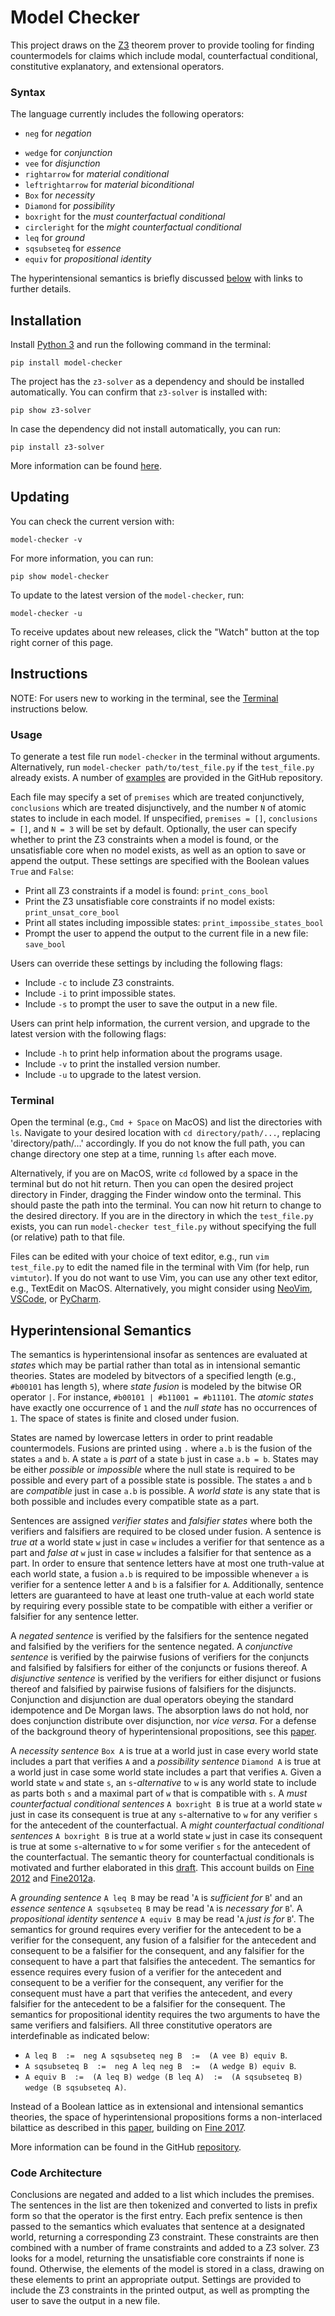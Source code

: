 # Model Checker

This project draws on the [Z3](https://github.com/Z3Prover/z3) theorem prover to provide tooling for finding countermodels for claims which include modal, counterfactual conditional, constitutive explanatory, and extensional operators.

### Syntax

The language currently includes the following operators:

  - `neg` for _negation_
  <!-- - `not` for _exclusion_ -->
  - `wedge` for _conjunction_
  - `vee` for _disjunction_
  - `rightarrow` for _material conditional_
  - `leftrightarrow` for _material biconditional_
  - `Box` for _necessity_
  - `Diamond` for _possibility_
  - `boxright` for the _must counterfactual conditional_
  - `circleright` for the _might counterfactual conditional_
  - `leq` for _ground_
  - `sqsubseteq` for _essence_
  - `equiv` for _propositional identity_

The hyperintensional semantics is briefly discussed [below](##Hyperintensional-Semantics) with links to further details.

## Installation

Install [Python 3](https://www.python.org/downloads/) and run the following command in the terminal:

```
pip install model-checker
```

The project has the `z3-solver` as a dependency and should be installed automatically.
You can confirm that `z3-solver` is installed with:

```
pip show z3-solver
```

In case the dependency did not install automatically, you can run:

```
pip install z3-solver
```

More information can be found [here](https://packaging.python.org/en/latest/tutorials/installing-packages/).

## Updating

You can check the current version with:

```
model-checker -v
```

For more information, you can run:

```
pip show model-checker
```

To update to the latest version of the `model-checker`, run:

```
model-checker -u
```

To receive updates about new releases, click the "Watch" button at the top right corner of this page.

## Instructions

NOTE: For users new to working in the terminal, see the [Terminal](##Terminal) instructions below.

### Usage

To generate a test file run `model-checker` in the terminal without arguments.
Alternatively, run `model-checker path/to/test_file.py` if the `test_file.py` already exists.
A number of [examples](https://github.com/benbrastmckie/ModelChecker/blob/master/Examples/examples.py) are provided in the GitHub repository.

Each file may specify a set of `premises` which are treated conjunctively, `conclusions` which are treated disjunctively, and the number `N` of atomic states to include in each model.
If unspecified, `premises = []`, `conclusions = []`, and `N = 3` will be set by default.
Optionally, the user can specify whether to print the Z3 constraints when a model is found, or the unsatisfiable core when no model exists, as well as an option to save or append the output.
These settings are specified with the Boolean values `True` and `False`:

- Print all Z3 constraints if a model is found: `print_cons_bool`
- Print the Z3 unsatisfiable core constraints if no model exists: `print_unsat_core_bool`
- Print all states including impossible states: `print_impossibe_states_bool`
- Prompt the user to append the output to the current file in a new file: `save_bool`

Users can override these settings by including the following flags:

- Include `-c` to include Z3 constraints.
- Include `-i` to print impossible states.
- Include `-s` to prompt the user to save the output in a new file.

Users can print help information, the current version, and upgrade to the latest version with the following flags:

- Include `-h` to print help information about the programs usage.
- Include `-v` to print the installed version number.
- Include `-u` to upgrade to the latest version.

### Terminal

Open the terminal (e.g., `Cmd + Space` on MacOS) and list the directories with `ls`. 
Navigate to your desired location with `cd directory/path/...`, replacing 'directory/path/...' accordingly.
If you do not know the full path, you can change directory one step at a time, running `ls` after each move.

Alternatively, if you are on MacOS, write `cd` followed by a space in the terminal but do not hit return.
Then you can open the desired project directory in Finder, dragging the Finder window onto the terminal.
This should paste the path into the terminal.
You can now hit return to change to the desired directory.
If you are in the directory in which the `test_file.py` exists, you can run `model-checker test_file.py` without specifying the full (or relative) path to that file.

Files can be edited with your choice of text editor, e.g., run `vim test_file.py` to edit the named file in the terminal with Vim (for help, run `vimtutor`).
If you do not want to use Vim, you can use any other text editor, e.g., TextEdit on MacOS.
Alternatively, you might consider using [NeoVim](https://github.com/benbrastmckie/.config), [VSCode](https://code.visualstudio.com/), or [PyCharm](https://www.jetbrains.com/pycharm/).

## Hyperintensional Semantics

The semantics is hyperintensional insofar as sentences are evaluated at _states_ which may be partial rather than total as in intensional semantic theories.
States are modeled by bitvectors of a specified length (e.g., `#b00101` has length `5`), where _state fusion_ is modeled by the bitwise OR operator `|`.
For instance, `#b00101 | #b11001 = #b11101`.
The _atomic states_ have exactly one occurrence of `1` and the _null state_ has no occurrences of `1`.
The space of states is finite and closed under fusion.

States are named by lowercase letters in order to print readable countermodels.
Fusions are printed using `.` where `a.b` is the fusion of the states `a` and `b`.
A state `a` is _part_ of a state `b` just in case `a.b = b`.
States may be either _possible_ or _impossible_ where the null state is required to be possible and every part of a possible state is possible.
The states `a` and `b` are _compatible_ just in case `a.b` is possible.
A _world state_ is any state that is both possible and includes every compatible state as a part.

Sentences are assigned _verifier states_ and _falsifier states_ where both the verifiers and falsifiers are required to be closed under fusion.
A sentence is _true at_ a world state `w` just in case `w` includes a verifier for that sentence as a part and _false at_ `w` just in case `w` includes a falsifier for that sentence as a part.
In order to ensure that sentence letters have at most one truth-value at each world state, a fusion `a.b` is required to be impossible whenever `a` is verifier for a sentence letter `A` and `b` is a falsifier for `A`.
Additionally, sentence letters are guaranteed to have at least one truth-value at each world state by requiring every possible state to be compatible with either a verifier or falsifier for any sentence letter.

A _negated sentence_ is verified by the falsifiers for the sentence negated and falsified by the verifiers for the sentence negated.
A _conjunctive sentence_ is verified by the pairwise fusions of verifiers for the conjuncts and falsified by falsifiers for either of the conjuncts or fusions thereof.
A _disjunctive sentence_ is verified by the verifiers for either disjunct or fusions thereof and falsified by pairwise fusions of falsifiers for the disjuncts.
Conjunction and disjunction are dual operators obeying the standard idempotence and De Morgan laws.
The absorption laws do not hold, nor does conjunction distribute over disjunction, nor _vice versa_.
For a defense of the background theory of hyperintensional propositions, see this [paper](https://link.springer.com/article/10.1007/s10992-021-09612-w).

<!-- By contrast with the _bilateral_ extensional operators which treat both verifiers and falsifiers, the semantics for `not` is _unilateral_. -->
<!-- In particular `not A` is verified by a state `s` just in case every non-null part of `s` is incompatible with a verifier for `A` and every verifier for `A` is incompatible with some non-null part of `s`. -->
<!-- This semantics is further motivated and elaborated in [Bernard and Champollion](https://ling.auf.net/lingbuzz/007730/current.html) and included here for comparison. -->

A _necessity sentence_ `Box A` is true at a world just in case every world state includes a part that verifies `A` and a _possibility sentence_ `Diamond A` is true at a world just in case some world state includes a part that verifies `A`.
Given a world state `w` and state `s`, an `s`_-alternative_ to `w` is any world state to include as parts both `s` and a maximal part of `w` that is compatible with `s`.
A _must counterfactual conditional sentences_ `A boxright B` is true at a world state `w` just in case its consequent is true at any `s`-alternative to `w` for any verifier `s` for the antecedent of the counterfactual.
A _might counterfactual conditional sentences_ `A boxright B` is true at a world state `w` just in case its consequent is true at some `s`-alternative to `w` for some verifier `s` for the antecedent of the counterfactual.
The semantic theory for counterfactual conditionals is motivated and further elaborated in this [draft](https://github.com/benbrastmckie/ModelChecker/blob/master/Counterfactuals.pdf).
This account builds on [Fine 2012](https://www.pdcnet.org/jphil/content/jphil_2012_0109_0003_0221_0246) and [Fine2012a](https://link.springer.com/article/10.1007/s11229-012-0094-y?error=cookies_not_supported&code=5166a4da-1834-438c-9f93-75b61f58b6db).

A _grounding sentence_ `A leq B` may be read '`A` is _sufficient for_ `B`' and an _essence sentence_ `A sqsubseteq B` may be read '`A` is _necessary for_ `B`'.
A _propositional identity sentence_ `A equiv B` may be read '`A` _just is for_ `B`'.
The semantics for ground requires every verifier for the antecedent to be a verifier for the consequent, any fusion of a falsifier for the antecedent and consequent to be a falsifier for the consequent, and any falsifier for the consequent to have a part that falsifies the antecedent.
The semantics for essence requires every fusion of a verifier for the antecedent and consequent to be a verifier for the consequent, any verifier for the consequent must have a part that verifies the antecedent, and every falsifier for the antecedent to be a falsifier for the consequent.
The semantics for propositional identity requires the two arguments to have the same verifiers and falsifiers.
All three constitutive operators are interdefinable as indicated below: 

- `A leq B  :=  neg A sqsubseteq neg B  :=  (A vee B) equiv B`.
- `A sqsubseteq B  :=  neg A leq neg B  :=  (A wedge B) equiv B`.
- `A equiv B  :=  (A leq B) wedge (B leq A)  :=  (A sqsubseteq B) wedge (B sqsubseteq A)`.

Instead of a Boolean lattice as in extensional and intensional semantics theories, the space of hyperintensional propositions forms a non-interlaced bilattice as described in this [paper](https://link.springer.com/article/10.1007/s10992-021-09612-w), building on [Fine 2017](https://link.springer.com/article/10.1007/s10992-016-9413-y).

More information can be found in the GitHub [repository](https://github.com/benbrastmckie/ModelChecker). 


### Code Architecture

Conclusions are negated and added to a list which includes the premises.
The sentences in the list are then tokenized and converted to lists in prefix form so that the operator is the first entry.
Each prefix sentence is then passed to the semantics which evaluates that sentence at a designated world, returning a corresponding Z3 constraint.
These constraints are then combined with a number of frame constraints and added to a Z3 solver.
Z3 looks for a model, returning the unsatisfiable core constraints if none is found.
Otherwise, the elements of the model is stored in a class, drawing on these elements to print an appropriate output.
Settings are provided to include the Z3 constraints in the printed output, as well as prompting the user to save the output in a new file.


